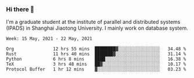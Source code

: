 ### Hi there 👋

I'm a graduate student at the institute of parallel and distributed systems (IPADS) in Shanghai Jiaotong University. I mainly work on database system.

<!--START_SECTION:waka-->
```text
Week: 15 May, 2021 - 22 May, 2021

Org               12 hrs 55 mins  ████████▓░░░░░░░░░░░░░░░░   34.48 % 
Rust              11 hrs 40 mins  ███████▓░░░░░░░░░░░░░░░░░   31.14 % 
Python            6 hrs 8 mins    ████░░░░░░░░░░░░░░░░░░░░░   16.38 % 
TeX               3 hrs 48 mins   ██▓░░░░░░░░░░░░░░░░░░░░░░   10.17 % 
Protocol Buffer   1 hr 12 mins    ▓░░░░░░░░░░░░░░░░░░░░░░░░   03.23 % 
```
<!--END_SECTION:waka-->

<!--
**yqmmm/yqmmm** is a ✨ _special_ ✨ repository because its `README.md` (this file) appears on your GitHub profile.

Here are some ideas to get you started:

- 🔭 I’m currently working on ...
- 🌱 I’m currently learning ...
- 👯 I’m looking to collaborate on ...
- 🤔 I’m looking for help with ...
- 💬 Ask me about ...
- 📫 How to reach me: ...
- 😄 Pronouns: ...
- ⚡ Fun fact: ...
-->
